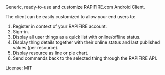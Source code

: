 Generic, ready-to-use and customize RAPIFIRE.com Android Client.

The client can be easily customized to allow your end users to:

  1. Register in context of your RAPIFIRE account.
  1. Sign-in.
  1. Display all user things as a quick list with online/offline status.
  1. Display thing details together with their online status and last published values (per resource).
  1. Display resource as line or pie chart.
  1. Send commands back to the selected thing through the RAPIFIRE API.

License: MIT


